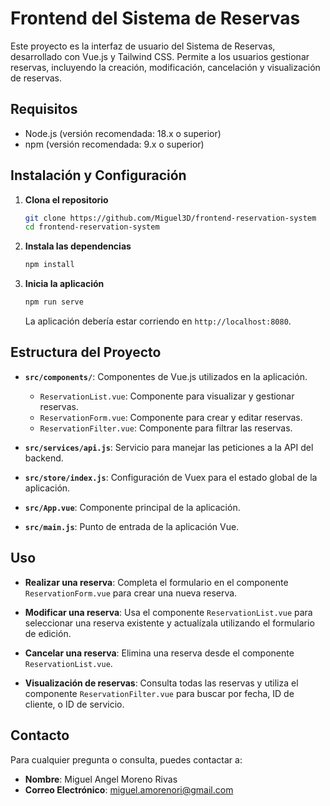 # Frontend del Sistema de Reservas

Este proyecto es la interfaz de usuario del Sistema de Reservas, desarrollado con Vue.js y Tailwind CSS. Permite a los usuarios gestionar reservas, incluyendo la creación, modificación, cancelación y visualización de reservas.

## Requisitos

- Node.js (versión recomendada: 18.x o superior)
- npm (versión recomendada: 9.x o superior)

## Instalación y Configuración

1. **Clona el repositorio**

   ```bash
   git clone https://github.com/Miguel3D/frontend-reservation-system
   cd frontend-reservation-system
   ```

2. **Instala las dependencias**

   ```bash
   npm install
   ```

3. **Inicia la aplicación**

   ```bash
   npm run serve
   ```

   La aplicación debería estar corriendo en `http://localhost:8080`.

## Estructura del Proyecto

- **`src/components/`**: Componentes de Vue.js utilizados en la aplicación.

  - `ReservationList.vue`: Componente para visualizar y gestionar reservas.
  - `ReservationForm.vue`: Componente para crear y editar reservas.
  - `ReservationFilter.vue`: Componente para filtrar las reservas.

- **`src/services/api.js`**: Servicio para manejar las peticiones a la API del backend.

- **`src/store/index.js`**: Configuración de Vuex para el estado global de la aplicación.

- **`src/App.vue`**: Componente principal de la aplicación.

- **`src/main.js`**: Punto de entrada de la aplicación Vue.

## Uso

- **Realizar una reserva**: Completa el formulario en el componente `ReservationForm.vue` para crear una nueva reserva.

- **Modificar una reserva**: Usa el componente `ReservationList.vue` para seleccionar una reserva existente y actualízala utilizando el formulario de edición.

- **Cancelar una reserva**: Elimina una reserva desde el componente `ReservationList.vue`.

- **Visualización de reservas**: Consulta todas las reservas y utiliza el componente `ReservationFilter.vue` para buscar por fecha, ID de cliente, o ID de servicio.

## Contacto

Para cualquier pregunta o consulta, puedes contactar a:

- **Nombre**: Miguel Angel Moreno Rivas
- **Correo Electrónico**: [miguel.amorenori@gmail.com](mailto:miguel.amorenori@gmail.com)
